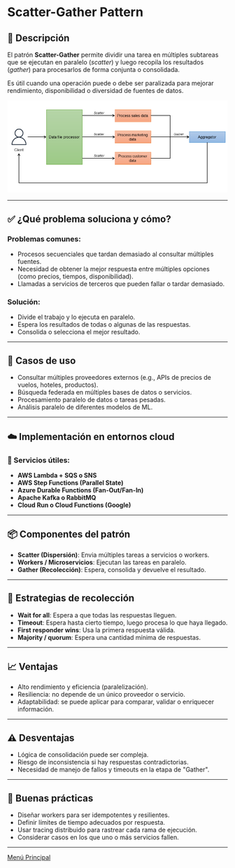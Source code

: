 # Scatter-Gather Pattern

## 🧩 Descripción

El patrón **Scatter-Gather** permite dividir una tarea en múltiples subtareas que se ejecutan en paralelo (*scatter*) y luego recopila los resultados (*gather*) para procesarlos de forma conjunta o consolidada. 

Es útil cuando una operación puede o debe ser paralizada para mejorar rendimiento, disponibilidad o diversidad de fuentes de datos.

![Scatter-Gather](../images/scatter-gather.png)

---

## ✅ ¿Qué problema soluciona y cómo?

### Problemas comunes:
- Procesos secuenciales que tardan demasiado al consultar múltiples fuentes.
- Necesidad de obtener la mejor respuesta entre múltiples opciones (como precios, tiempos, disponibilidad).
- Llamadas a servicios de terceros que pueden fallar o tardar demasiado.

### Solución:
- Divide el trabajo y lo ejecuta en paralelo.
- Espera los resultados de todas o algunas de las respuestas.
- Consolida o selecciona el mejor resultado.

---

## 🎯 Casos de uso

- Consultar múltiples proveedores externos (e.g., APIs de precios de vuelos, hoteles, productos).
- Búsqueda federada en múltiples bases de datos o servicios.
- Procesamiento paralelo de datos o tareas pesadas.
- Análisis paralelo de diferentes modelos de ML.

---

## ☁️ Implementación en entornos cloud

### 🔹 Servicios útiles:
- **AWS Lambda + SQS o SNS**
- **AWS Step Functions (Parallel State)**
- **Azure Durable Functions (Fan-Out/Fan-In)**
- **Apache Kafka o RabbitMQ**
- **Cloud Run o Cloud Functions (Google)**

---

## 📦 Componentes del patrón

- **Scatter (Dispersión)**: Envia múltiples tareas a servicios o workers.
- **Workers / Microservicios**: Ejecutan las tareas en paralelo.
- **Gather (Recolección)**: Espera, consolida y devuelve el resultado.

---

## 📌 Estrategias de recolección

- **Wait for all**: Espera a que todas las respuestas lleguen.
- **Timeout**: Espera hasta cierto tiempo, luego procesa lo que haya llegado.
- **First responder wins**: Usa la primera respuesta válida.
- **Majority / quorum**: Espera una cantidad mínima de respuestas.

---

## 📈 Ventajas
- Alto rendimiento y eficiencia (paralelización).
- Resiliencia: no depende de un único proveedor o servicio.
- Adaptabilidad: se puede aplicar para comparar, validar o enriquecer información.

---

## ⚠️ Desventajas
- Lógica de consolidación puede ser compleja.
- Riesgo de inconsistencia si hay respuestas contradictorias.
- Necesidad de manejo de fallos y timeouts en la etapa de "Gather".

---

## 🧠 Buenas prácticas
- Diseñar workers para ser idempotentes y resilientes.
- Definir límites de tiempo adecuados por respuesta.
- Usar tracing distribuido para rastrear cada rama de ejecución.
- Considerar casos en los que uno o más servicios fallen.

---

[Menú Principal](https://github.com/wilfredoha/cloud-architecture-patterns)
